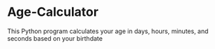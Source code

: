 # Age-Calculator
This Python program calculates your age in days, hours, minutes, and seconds based on your birthdate
